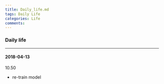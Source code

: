 ```yaml
---
title: Daily_life.md
tags: Daily Life
categories: Life
comments:
---
```


### Daily life

<!--more-->

---

#### 2018-04-13

10.50

- re-train model

